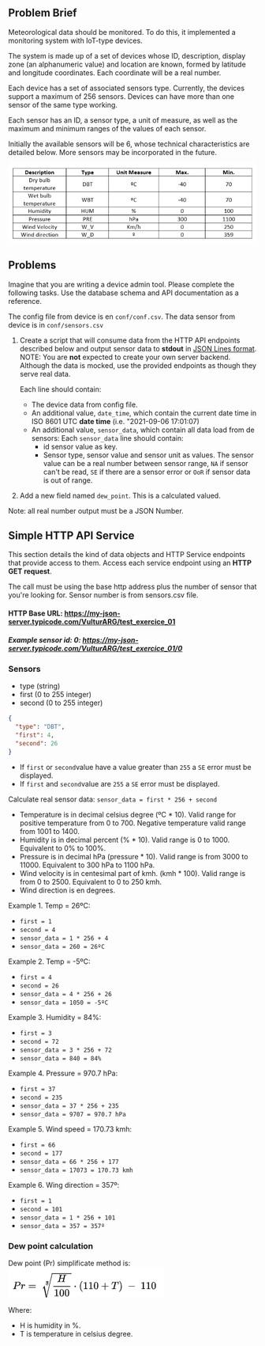 ## Problem Brief

Meteorological data should be monitored. To do this, it implemented a monitoring system with IoT-type devices.

The system is made up of a set of devices whose ID, description, display zone (an alphanumeric value) and location are known, formed by latitude and longitude coordinates. Each coordinate will be a real number.

Each device has a set of associated sensors type. Currently, the devices support a maximum of 256 sensors. Devices can have more than one sensor of the same type working.

Each sensor has an ID, a sensor type, a unit of measure, as well as the maximum and minimum ranges of the values of each sensor.

Initially the available sensors will be 6, whose technical characteristics are detailed below. More sensors may be incorporated in the future.

![img.png](img.png)

## Problems

Imagine that you are writing a device admin tool. Please complete the following tasks. Use the database schema and API documentation as a reference.

The config file from device is en `conf/conf.csv`. The data sensor from device is in `conf/sensors.csv` 

1. Create a script that will consume data from the HTTP API endpoints described below and output sensor data to **stdout** in [JSON Lines format](https://jsonlines.org/). NOTE: You are **not** expected to create your own server backend. Although the data is mocked, use the provided endpoints as though they serve real data.

      Each line should contain:

    - The device data from config file.
    - An additional value, `date_time`, which contain the current date time in ISO 8601 UTC **date time** (i.e. "2021-09-06 17:01:07)
    - An additional value, `sensor_data`, which contain all data load from de sensors:
      Each `sensor_data` line should contain:
      - id sensor value as key.  
      - Sensor type, sensor value and sensor unit as values.
        The sensor value can be a real number between sensor range, `NA` if sensor can't be read, `SE` if there are a sensor error or `OoR` if sensor data is out of range. 
2. Add a new field named `dew_point`. This is a calculated valued.

Note: all real number output must be a JSON Number.

## Simple HTTP API Service

This section details the kind of data objects and HTTP Service endpoints that provide access to them. Access each service endpoint using an **HTTP GET request**.

The call must be using the base http address plus the number of sensor that you're looking for. Sensor number is from sensors.csv file.

#### HTTP Base URL: https://my-json-server.typicode.com/VulturARG/test_exercice_01

##### Example sensor id: 0: https://my-json-server.typicode.com/VulturARG/test_exercice_01/0

### Sensors
* type (string)
* first (0 to 255 integer)
* second (0 to 255 integer)

```json
{
  "type": "DBT",
  "first": 4,
  "second": 26
}
```

- If `first` or `second`value have a value greater than `255` a `SE` error must be displayed.
- If `first` and `second`value are `255` a `SE` error must be displayed.

Calculate real sensor data:
`sensor_data = first * 256 + second`

- Temperature is in decimal celsius degree (ºC * 10). Valid range for positive temperature from 0 to 700. Negative temperature valid range from 1001 to 1400.
- Humidity is in decimal percent (% * 10). Valid range is 0 to 1000. Equivalent to 0% to 100%.
- Pressure is in decimal hPa (pressure * 10). Valid range is from 3000 to 11000. Equivalent to 300 hPa to 1100 hPa.
- Wind velocity is in centesimal part of kmh. (kmh * 100). Valid range is from 0 to 2500. Equivalent to 0 to 250 kmh.
- Wind direction is en degrees.

Example 1. Temp = 26ºC:
* `first = 1`
* `second = 4`
* `sensor_data = 1 * 256 + 4`
* `sensor_data = 260 = 26ºC`

Example 2. Temp = -5ºC:
* `first = 4`
* `second = 26`
* `sensor_data = 4 * 256 + 26`
* `sensor_data = 1050 = -5ºC`

Example 3. Humidity = 84%:
* `first = 3`
* `second = 72`
* `sensor_data = 3 * 256 + 72`
* `sensor_data = 840 = 84%`

Example 4. Pressure = 970.7 hPa:
* `first = 37`
* `second = 235`
* `sensor_data = 37 * 256 + 235`
* `sensor_data = 9707 = 970.7 hPa`

Example 5. Wind speed = 170.73 kmh:
* `first = 66`
* `second = 177`
* `sensor_data = 66 * 256 + 177`
* `sensor_data = 17073 = 170.73 kmh`

Example 6. Wing direction = 357º:
* `first = 1`
* `second = 101`
* `sensor_data = 1 * 256 + 101`
* `sensor_data = 357 = 357º`

### Dew point calculation

Dew point (Pr) simplificate method is: 
![img_1.png](img_1.png)

Where:
* H is humidity in %.
* T is temperature in celsius degree.

